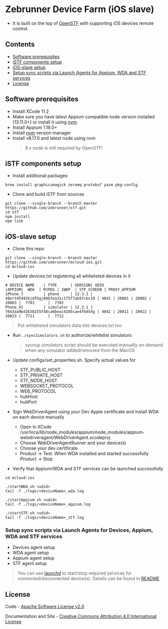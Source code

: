 Zebrunner Device Farm (iOS slave)
==================

* It is built on the top of [OpenSTF](https://github.com/openstf) with supporting iOS devices remote control.

## Contents
* [Software prerequisites](#software-prerequisites)
* [iSTF components setup](#istf-components-setup)
* [iOS-slave setup](#ios-slave-setup)
* [Setup sync scripts via Launch Agents for Appium, WDA and STF services](#setup-sync-scripts-via-launch-agents-for-appium-wda-and-stf-services)
* [License](#license)

## Software prerequisites
* Install XCode 11.2
* Make sure you have latest Appium compatible node version installed (13.11.0+) or install it using [nvm](http://npm.github.io/installation-setup-docs/installing/using-a-node-version-manager.html).
* Install Appium 1.19.0+
* Install [nvm](https://github.com/nvm-sh/nvm) version manager
* Install v8.17.0 and latest node using nvm
  > 8.x node is still required by OpenSTF!


## iSTF components setup
* Install additional packages
```
brew install graphicsmagick zeromq protobuf yasm pkg-config
```
* Clone and build iSTF from sources
```
git clone --single-branch --branch master https://github.com/zebrunner/stf.git
cd stf
npm install
npm link
```

## iOS-slave setup
* Clone this repo
```
git clone --single-branch --branch master https://github.com/zebrunner/mcloud-ios.git
cd mcloud-ios
```
* Update devices.txt registering all whitelisted devices in it
```
# DEVICE NAME    | TYPE      | VERSION| UDID                                     |APPIUM|  WDA  | MJPEG | IWDP  | STF_SCREEN | PROXY_APPIUM
iPhone_7         | phone     | 12.3.1 | 48ert45492kjdfhgj896fea31c175f7ab97cbc19 | 4841 | 20001 | 20002 | 20003 |  7701      |  7702   
Phone_X1         | simulator | 12.3.1 | 7643aa9bd1638255f48ca6beac4285cae4f6454g | 4842 | 20011 | 20022 | 20023 |  7711      |  7712   
```
  > Put whitelisted simulators data into devices.txt too

* Run `./syncSimulators.sh` to authorize/whitelist simulators
  > sycnup simulators script should be executed manually on-demand when any simulator added/removed from the MacOS

* Update configs/set_properties.sh. Specify actual values for 
  * STF_PUBLIC_HOST
  * STF_PRIVATE_HOST
  * STF_NODE_HOST
  * WEBSOCKET_PROTOCOL
  * WEB_PROTOCOL
  * hubHost
  * hubPort

* Sign WebDriverAgent using your Dev Apple certificate and install WDA on each device manually
  * Open in XCode /usr/loca/lib/node_modules/appium/node_modules/appium-webdriveragent/WebDriverAgent.xcodeproj
  * Choose WebDriverAgentRunner and your device(s) 
  * Choose your dev certificate
  * Product -> Test. When WDA installed and started successfully Product -> Stop

* Verify that Appium/WDA and STF services can be launched successfully
```
cd mcloud-ios

./startWDA.sh <udid>
tail -f ./logs/<deviceName>_wda.log

./startAppium.sh <udid>
tail -f ./logs/<deviceName>_appium.log

./startSTF.sh <udid>
tail -f ./logs/<deviceName>_stf.log
```  

### Setup sync scripts via Launch Agents for Devices, Appium, WDA and STF services
  * Devices agent setup
  * WDA agent setup
  * Appium agent setup
  * STF agent setup
  
  > You can use [launchd](https://www.launchd.info/) to start/stop required services for connected/disconnected device(s). Details can be found in [README](https://github.com/zebrunner/mcloud-ios/blob/master/LaunchAgents/README.txt)

## License
Code - [Apache Software License v2.0](http://www.apache.org/licenses/LICENSE-2.0)

Documentation and Site - [Creative Commons Attribution 4.0 International License](http://creativecommons.org/licenses/by/4.0/deed.en_US)
